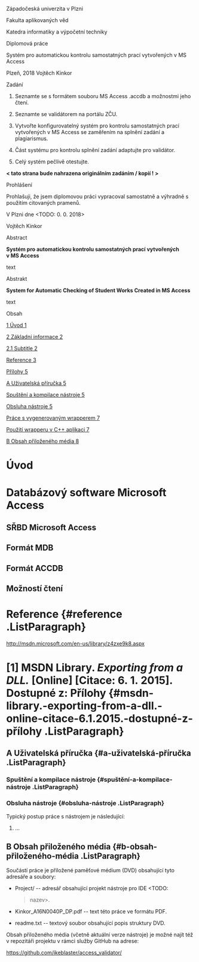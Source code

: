 Západočeská univerzita v Plzni

Fakulta aplikovaných věd

Katedra informatiky a výpočetní techniky

Diplomová práce

Systém pro automatickou kontrolu samostatných prací vytvořených v MS
Access

Plzeň, 2018 Vojtěch Kinkor

Zadání

1)  Seznamte se s formátem souboru MS Access .accdb a možnostmi jeho
    čtení.

2)  Seznamte se validátorem na portálu ZČU.

3)  Vytvořte konfigurovatelný systém pro kontrolu samostatných prací
    vytvořených v MS Access se zaměřením na splnění zadání a
    plagiarismus.

4)  Část systému pro kontrolu splnění zadání adaptujte pro validátor.

5)  Celý systém pečlivě otestujte.

**\< tato strana bude nahrazena originálním zadáním / kopií ! \>**

Prohlášení

Prohlašuji, že jsem diplomovou práci vypracoval samostatně a výhradně s
použitím citovaných pramenů.

V Plzni dne \<TODO: 0. 0. 2018\>

Vojtěch Kinkor

Abstract

**Systém pro automatickou kontrolu samostatných prací vytvořených\
v MS Access**

text

Abstrakt

**System for Automatic Checking of Student Works Created in MS Access**

text

Obsah

[1 Úvod 1](#úvod)

[2 Základní informace 2](#_Toc508895784)

[2.1 Subtitle 2](#_Toc508895785)

[Reference 3](#reference)

[Přílohy
5](#msdn-library.-exporting-from-a-dll.-online-citace-6.1.2015.-dostupné-z-přílohy)

[A Uživatelská příručka 5](#a-uživatelská-příručka)

[Spuštění a kompilace nástroje 5](#spuštění-a-kompilace-nástroje)

[Obsluha nástroje 5](#obsluha-nástroje)

[Práce s vygenerovaným wrapperem 7](#_Toc508895791)

[Použití wrapperu v C++ aplikaci 7](#_Toc508895792)

[B Obsah přiloženého média 8](#b-obsah-přiloženého-média)

Úvod
====

Databázový software Microsoft Access
====================================

SŘBD Microsoft Access
---------------------

Formát MDB
----------

Formát ACCDB
------------

Možností čtení
--------------

Reference {#reference .ListParagraph}
=========

<http://msdn.microsoft.com/en-us/library/z4zxe9k8.aspx>

\[1\] MSDN Library. *Exporting from a DLL.* \[Online\] \[Citace: 6. 1. 2015\]. Dostupné z: Přílohy {#msdn-library.-exporting-from-a-dll.-online-citace-6.1.2015.-dostupné-z-přílohy .ListParagraph}
==================================================================================================

A Uživatelská příručka {#a-uživatelská-příručka .ListParagraph}
----------------------

### Spuštění a kompilace nástroje {#spuštění-a-kompilace-nástroje .ListParagraph}

### Obsluha nástroje {#obsluha-nástroje .ListParagraph}

Typický postup práce s nástrojem je následující:

1)  \...

B Obsah přiloženého média {#b-obsah-přiloženého-média .ListParagraph}
-------------------------

Součástí práce je přiložené paměťové médium (DVD) obsahující tyto
adresáře a soubory:

-   Project/ -- adresář obsahující projekt nástroje pro IDE \<TODO:
    > nazev\>.

-   Kinkor\_A16N0040P\_DP.pdf -- text této práce ve formátu PDF.

-   readme.txt -- textový soubor obsahující popis struktury DVD.

Obsah přiloženého média (včetně aktuální verze nástroje) je možné najít
též v repozitáři projektu v rámci služby GitHub na adrese:

<https://github.com/ikeblaster/access_validator/>
